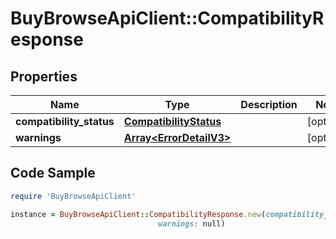 # BuyBrowseApiClient::CompatibilityResponse

## Properties

Name | Type | Description | Notes
------------ | ------------- | ------------- | -------------
**compatibility_status** | [**CompatibilityStatus**](CompatibilityStatus.md) |  | [optional] 
**warnings** | [**Array&lt;ErrorDetailV3&gt;**](ErrorDetailV3.md) |  | [optional] 

## Code Sample

```ruby
require 'BuyBrowseApiClient'

instance = BuyBrowseApiClient::CompatibilityResponse.new(compatibility_status: null,
                                 warnings: null)
```


